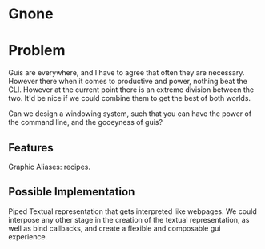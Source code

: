 # Gnone

# Problem
Guis are everywhere, and I have to agree that often
they are necessary. However there when it comes to
productive and power, nothing beat the CLI. However
at the current point there is an extreme division
between the two. It'd be nice if we could combine
them to get the best of both worlds.

Can we design a windowing system, such that you
can have the power of the command line, and the
gooeyness of guis?

## Features
Graphic Aliases: recipes.

## Possible Implementation
Piped Textual representation that gets interpreted
like webpages. We could interpose any other stage
in the creation of the textual representation, as
well as bind callbacks, and create a flexible and
composable gui experience.
